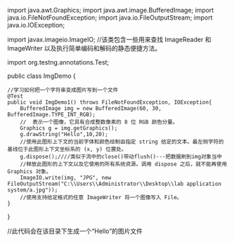 import java.awt.Graphics;
import java.awt.image.BufferedImage;
import java.io.FileNotFoundException;
import java.io.FileOutputStream;
import java.io.IOException;

import javax.imageio.ImageIO;
//该类包含一些用来查找 ImageReader 和 ImageWriter 以及执行简单编码和解码的静态便捷方法。 

import org.testng.annotations.Test;

public class ImgDemo {

    //学习如何把一个字符串变成图片写到一个文件
    @Test
    public void ImgDemo1() throws FileNotFoundException, IOException{
        BufferedImage img = new BufferedImage(60, 30, BufferedImage.TYPE_INT_RGB);
        //  表示一个图像，它具有合成整数像素的 8 位 RGB 颜色分量。
        Graphics g = img.getGraphics();
        g.drawString("Hello",10,20);
        //使用此图形上下文的当前字体和颜色绘制由指定 string 给定的文本。最左侧字符的基线位于此图形上下文坐标系的 (x, y) 位置处。
        g.dispose();////类似于流中的close()带动flush()---把数据刷到img对象当中
        //释放此图形的上下文以及它使用的所有系统资源。调用 dispose 之后，就不能再使用 Graphics 对象。 
        ImageIO.write(img, "JPG", new FileOutputStream("C:\\Users\\Administrator\\Desktop\\lab application system/a.jpg"));
        //使用支持给定格式的任意 ImageWriter 将一个图像写入 File。
    }
}

//此代码会在该目录下生成一个“Hello”的图片文件
